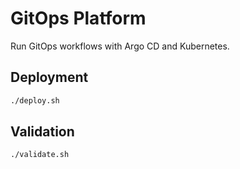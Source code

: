 # GitOps Platform

Run GitOps workflows with Argo CD and Kubernetes.

## Deployment

```bash
./deploy.sh
```

## Validation

```bash
./validate.sh
```
